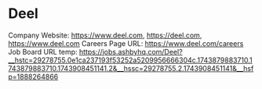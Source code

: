 # Deel

Company Website: https://www.deel.com, https://deel.com, https://www.deel.com
Careers Page URL: https://www.deel.com/careers
Job Board URL temp: https://jobs.ashbyhq.com/Deel?__hstc=29278755.0e1ca237193f53252a5209956666304c.1743879883710.1743879883710.1743908451141.2&__hssc=29278755.2.1743908451141&__hsfp=1888264866